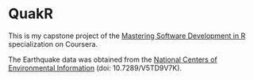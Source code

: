 # QuakR

This is my capstone project of the [Mastering Software Development in R](https://www.coursera.org/specializations/r) specialization on Coursera.

The Earthquake data was obtained from the [National Centers of Environmental Information](https://www.ncei.noaa.gov/access/metadata/landing-page/bin/iso?id=gov.noaa.ngdc.mgg.hazards:G012153) (doi: 10.7289/V5TD9V7K).
